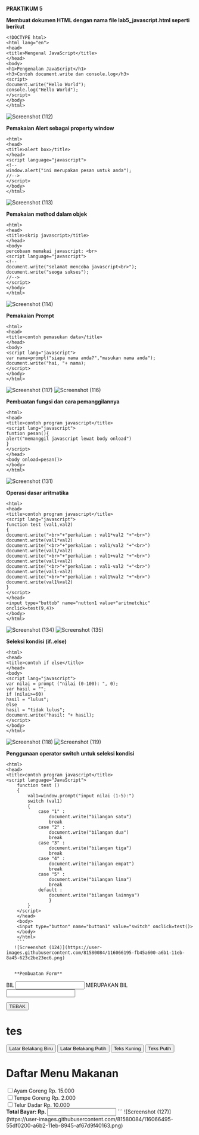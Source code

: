 **PRAKTIKUM 5**

**Membuat dokumen HTML dengan nama file lab5_javascript.html seperti berikut**
```
<!DOCTYPE html>
<html lang="en">
<head>
<title>Mengenal JavaScript</title>
</head>
<body>
<h1>Pengenalan JavaScript</h1>
<h3>Contoh document.write dan console.log</h3>
<script>
document.write("Hello World");
console.log("Hello World");
</script>
</body>
</html>
```
![Screenshot (112)](https://user-images.githubusercontent.com/81580084/116057417-fa5c4680-a6a8-11eb-840c-c1313dc3f1bc.png)

**Pemakaian Alert sebagai property window**
```
<html>
<head>
<title>alert box>/title>
</head>
<script language="javascript">
<!--
window.alert("ini merupakan pesan untuk anda");
//-->
</script>
</body>
</html>
```
![Screenshot (113)](https://user-images.githubusercontent.com/81580084/116058102-b0279500-a6a9-11eb-8fb4-f6dcfd0fb527.png)

**Pemakaian method dalam objek**
```
<html>
<head>
<title>skrip javascript>/title>
</head>
<body>
percobaan memakai javascript: <br>
<script language="javascript">
<!--
document.write("selamat mencoba javascript<br>");
document.write("seoga sukses");
//-->
</script>
</body>
</html>
```
![Screenshot (114)](https://user-images.githubusercontent.com/81580084/116058775-5e333f00-a6aa-11eb-807c-473cf19e7112.png)

**Pemakaian Prompt**
```
<html>
<head>
<title>contoh pemasukan data>/title>
</head>
<body>
<script lang="javascript">
var nama=prompt("siapa nama anda?","masukan nama anda");
document.write("hai, "+ nama);
</script>
</body>
</html>
```
![Screenshot (117)](https://user-images.githubusercontent.com/81580084/116059338-ee718400-a6aa-11eb-9591-1183e8c91422.png)
![Screenshot (116)](https://user-images.githubusercontent.com/81580084/116059431-06490800-a6ab-11eb-9d49-6971b03ce6fa.png)

**Pembuatan fungsi dan cara pemanggilannya**
```
<html>
<head>
<title>contoh program javascript</title>
<script lang="javascript">
funtion pesan(){
alert("memanggil javascript lewat body onload")
}
</script>
</head>
<body onload=pesan()>
</body>
</html>
```
![Screenshot (131)](https://user-images.githubusercontent.com/81580084/116061581-3b565a00-a6ad-11eb-9eaa-1ba48f7c26df.png)

**Operasi dasar aritmatika**
```
<html>
<head>
<title>contoh program javascript</title>
<script lang="javascript">
function test (val1,val2)
{
document.write("<br>"+"perkalian : val1*val2 "+"<br>")
document.write(val1*val2)
document.write("<br>"+"perkalian : val1/val2 "+"<br>")
document.write(val1/val2)
document.write("<br>"+"perkalian : val1+val2 "+"<br>")
document.write(val1+val2)
document.write("<br>"+"perkalian : val1-val2 "+"<br>")
document.write(val1-val2)
document.write("<br>"+"perkalian : val1%val2 "+"<br>")
document.write(val1%val2)
}
</script>
</head>
<input type="buttob" name="nutton1 value+"aritmetchic" onclick=test(9,4)>
</body>
</html>
```
![Screenshot (134)](https://user-images.githubusercontent.com/81580084/116063375-195dd700-a6af-11eb-84a8-5a58acd3c561.png)
![Screenshot (135)](https://user-images.githubusercontent.com/81580084/116063387-1b279a80-a6af-11eb-9b7a-ed7be28d6dde.png)

**Seleksi kondisi (if..else)**
```
<html>
<head>
<title>contoh if else</title>
</head>
<body>
<script lang="javascript">
var nilai = prompt ("nilai (0-100): ", 0);
var hasil = "";
if (nilai>=60)
hasil = "lulus";
else
hasil = "tidak lulus";
document.write("hasil: "+ hasil);
</script>
</body>
</html>
```
![Screenshot (118)](https://user-images.githubusercontent.com/81580084/116064219-fed82d80-a6af-11eb-9d29-e176d1df1969.png)
![Screenshot (119)](https://user-images.githubusercontent.com/81580084/116064232-01d31e00-a6b0-11eb-8528-684a42c3cbd2.png)

**Penggunaan operator switch untuk seleksi kondisi**
```
<html>
<head>
<title>contoh program javascript</title>
<script language="JavaScript">
    function test ()
    {
        val1=window.prompt("input nilai (1-5):")
        switch (val1)
        {
            case "1" :
                document.write("bilangan satu")
                break
            case "2" :
                document.write("bilangan dua")
                break
            case "3" :
                document.write("bilangan tiga")
                break
            case "4" :
                document.write("bilangan empat")
                break
            case "5" :
                document.write("bilangan lima")
                break
            default :
                document.write("bilangan lainnya")
                }
        }
    </script> 
    </head>
    <body>
    <input type="button" name="button1" value="switch" onclick=test()>
    </body>
    </html>
    ```
   ![Screenshot (124)](https://user-images.githubusercontent.com/81580084/116066195-fb45a600-a6b1-11eb-8a45-623c2be23ec6.png)
   
   
   **Pembuatan Form**
   ```
 <!DOCTYPE html>
<html lang="en">
<head>
	<title>Daftar Menu</title>
<script language="JavaScript">
 	function test () {
 		var val1=document.kirim.T1.value
 		if (val1%2==0)
 			document.kirim.T2.value="bilangan genap"
 		else
 			document.kirim.T2.value="bilangan ganjil"
 	}
 </script>
  <script>
 	function hitung(ele) {
 		var total = document.getElementById('total').value;
 			total = (total ? parseInt(total) : 0);
 		var harga = 0;

 		if (ele.checked) {
 			harga = ele.value;
 			if (total > 0)
 				total -= parseInt(harga);
 		}
 		document.getElementById('total').value = total;
 	}
 </script>
</head>
<body>
<form method="POST" name="kirim">
		<p>BIL <input type="text" name="T1" size="20"> MERUPAKAN BIL <input type="text" name="T2" size="20"required minlength="Mohon Isi"></p>
		<p><input type="button" value="TEBAK" name="B1" onclick=test()></p>	
</form>
<script language="JavaScript">
 	<!--
 		function ubahWarnaLB(warna) {
 			document.bgColor = warna;
 		}
 		function ubahWarnaLD(warna) {
 			document.fgColor = warna;
 		}
 	//-->
 </script>
 <h1>tes</h1>
<form>
	<input type="button" value="Latar Belakang Biru" onclick="ubahWarnaLB('BLUE')">
	<input type="button" value="Latar Belakang Putih" onclick="ubahWarnaLB('WHITE')">
	<input type="button" value="Teks Kuning" onclick="ubahWarnaLD('YELLOW')">
	<input type="button" value="Teks Putih" onclick="ubahWarnaLD('WHITE')">
</form>
<script language="JavaScript">
	<!--
		document.write("Dimodifikasi terakhir pada " + document.lastModified);
		//-->
</script>
<h1>Daftar Menu Makanan</h1>
 <label><input type="checkbox" value="5000" id="menu1" onclick="hitung(this) ;" />Ayam Goreng Rp. 15.000</label><br />
 <label><input type="checkbox" value="5000" id="menu2" onclick="hitung(this) ;" />Tempe Goreng Rp. 2.000</label><br />
 <label><input type="checkbox" value="5000" id="menu3" onclick="hitung(this) ;" />Telur Dadar Rp. 10.000</label><br />
 <strong>Total Bayar: Rp. <input id="Total" type="Text"></strong>
</body>
</html> 
```
![Screenshot (127)](https://user-images.githubusercontent.com/81580084/116066495-55df0200-a6b2-11eb-8945-af67d9f40163.png)
